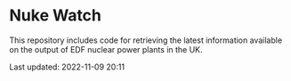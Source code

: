 # Nuke Watch

This repository includes code for retrieving the latest information available on the output of EDF nuclear power plants in the UK.

Last updated: 2022-11-09 20:11